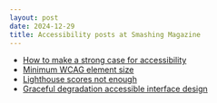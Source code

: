 ```yaml
---
layout: post
date: 2024-12-29
title: Accessibility posts at Smashing Magazine
---
```


-   [How to make a strong case for accessibility](https://smashingmagazine.com/2024/06/how-make-strong-case-accessibility/)
-   [Minimum WCAG element size](https://smashingmagazine.com/2024/07/getting-bottom-minimum-wcag-conformant-interactive-element-size/)
-   [Lighthouse scores not enough](https://smashingmagazine.com/2024/11/why-optimizing-lighthouse-score-not-enough-fast-website/)
-   [Graceful degradation accessible interface design](https://smashingmagazine.com/2024/12/importance-graceful-degradation-accessible-interface-design/)
